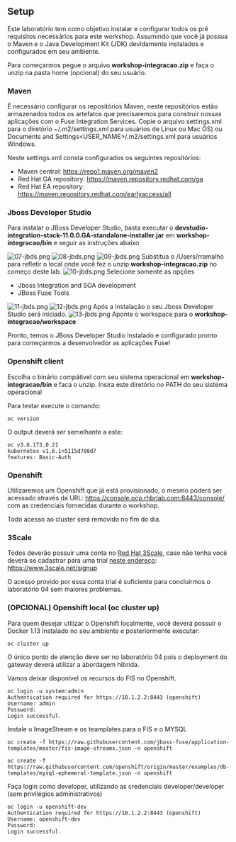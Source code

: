 ## Setup

Este laboratório tem como objetivo instalar e configurar todos os pré requisitos necessários para este workshop. Assumindo que você já possua o Maven e o Java Development Kit (JDK) devidamente instalados e configurados em seu ambiente. 

Para começarmos pegue o arquivo **workshop-integracao.zip** e faça o unzip na pasta home (opcional) do seu usuário.

### Maven

É necessário configurar os repositórios Maven, neste repositórios estão armazenados todos os artefatos que precisaremos para construir nossas aplicações com o Fuse Integration Services.
Copie o arquivo settings.xml para o diretório ~/.m2/settings.xml para usuários de Linux ou Mac OS) ou Documents and Settings\<USER_NAME>/.m2/settings.xml para usuários Windows.

Neste settings.xml consta configurados os seguintes repositórios:

* Maven central: https://repo1.maven.org/maven2
* Red Hat GA repository: https://maven.repository.redhat.com/ga
* Red Hat EA repository: https://maven.repository.redhat.com/earlyaccess/all

### Jboss Developer Studio

Para instalar o JBoss Developer Studio, basta executar o **devstudio-integration-stack-11.0.0.GA-standalone-installer.jar** em **workshop-integracao/bin** e seguir as instruções abaixo

![07-jbds.png](./img/07-jbds.png)
![08-jbds.png](./img/08-jbds.png)
![09-jbds.png](./img/09-jbds.png)
Substitua o /Users/rramalho para refletir o local onde você fez o unzip **workshop-integracao.zip** no começo deste lab.
![10-jbds.png](./img/10-jbds.png)
Selecione somente as opções
* Jboss Integration and SOA development
* JBoss Fuse Tools

![11-jbds.png](./img/11-jbds.png)
![12-jbds.png](./img/12-jbds.png)
Após a instalação o seu Jboss Developer Studio será iniciado.
![13-jbds.png](./img/13-jbds.png)
Aponte o workspace para o **workshop-integracao/workspace**

Pronto, temos o JBoss Developer Studio instalado e configurado pronto para começarmos a desenvolvedor as aplicações Fuse!

### Openshift client

Escolha o binário compátivel com seu sistema operacional em **workshop-integracao/bin** e faca o unzip. Insira este diretório no PATH do seu sistema operacional

Para testar execute o comando:

	oc version


O output deverá ser semelhante a este:

	oc v3.6.173.0.21
	kubernetes v1.6.1+5115d708d7
	features: Basic-Auth

### Openshift

Utilizaremos um Openshift que já está provisionado, o mesmo poderá ser acessado através da URL: https://console.ocp.rhbrlab.com:8443/console/ com as credenciais fornecidas durante o workshop.

Todo acesso ao cluster será removido no fim do dia.

### 3Scale 

Todos deverão possuir uma conta no [Red Hat 3Scale](https://www.3scale.net), caso não tenha você deverá se cadastrar para uma trial [neste endereço](https://www.3scale.net/signup): https://www.3scale.net/signup

O acesso provido por essa conta trial é suficiente para concluirmos o laboratório 04 sem maiores problemas.

### (OPCIONAL) Openshift local (oc cluster up)

Para quem desejar utilizar o Openshift localmente, você deverá possuir o Docker 1.13 instalado no seu ambiente e posteriormente executar:

	oc cluster up

O único ponto de atenção deve ser no laboratório 04 pois o deployment do gateway deverá utilizar a abordagem híbrida.

Vamos deixar disponível os recursos do FIS no Openshift.


	oc login -u system:admin
	Authentication required for https://10.1.2.2:8443 (openshift)
	Username: admin
	Password:
	Login successful.

Instale o ImageStream e os teamplates para o FIS e o MYSQL

	oc create -f https://raw.githubusercontent.com/jboss-fuse/application-templates/master/fis-image-streams.json -n openshift

	oc create -f https://raw.githubusercontent.com/openshift/origin/master/examples/db-templates/mysql-ephemeral-template.json -n openshift

Faça login como developer, utilizando as credenciais developer/developer (sem privilégios administrativos)

	oc login -u openshift-dev
	Authentication required for https://10.1.2.2:8443 (openshift)
	Username: openshift-dev
	Password:
	Login successful.

